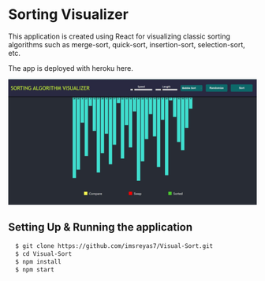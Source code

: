 # Sorting Visualizer

This application is created using React for visualizing classic sorting algorithms such as merge-sort, quick-sort, insertion-sort, selection-sort, etc.

The app is deployed with heroku here.

![](/public/sv.jpg)

## Setting Up & Running the application

```
  $ git clone https://github.com/imsreyas7/Visual-Sort.git
  $ cd Visual-Sort
  $ npm install
  $ npm start
```
